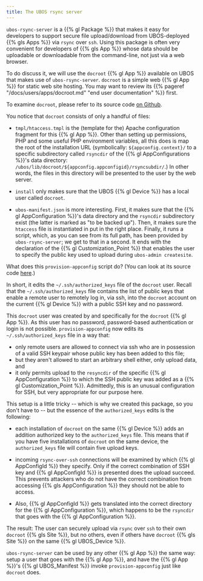 ```yaml
---
title: The UBOS rsync server
---
```


``ubos-rsync-server`` is a {{% gl Package %}} that makes it easy for developers to support secure
file upload/download from UBOS-deployed {{% gls Apps %}} via ``rsync`` over ``ssh``. Using
this package is often very convenient for developers of {{% gls App %}} whose data should be
uploadable or downloadable from the command-line, not just via a web browser.

To do discuss it, we will use the ``docroot`` {{% gl App %}} available on UBOS that makes use
of ``ubos-rsync-server``. ``docroot`` is a simple web {{% gl App %}} for static web site hosting.
You may want to review its {{% pageref "/docs/users/apps/docroot.md" "end user documentation" %}} first.

To examine ``docroot``, please refer to its source code
[on Github](https://github.com/uboslinux/ubos-utilapps).

You notice that ``docroot`` consists of only a handful of files:

* ``tmpl/htaccess.tmpl`` is the (template for the) Apache configuration fragment for this
  {{% gl App %}}. Other than setting up permissions, PHP and some useful PHP environment variables,
  all this does is map the root of the installation URL (symbolically:
  ``${appconfig.context}/`` to a specific subdirectory called ``rsyncdir`` of the
  {{% gl AppConfigurations %}}'s data directory: ``/ubos/lib/docroot/${appconfig.appconfigid}/rsyncsubdir/``.)
  In other words, the files in this directory will be presented to the user by the web server.

* ``install`` only makes sure that the UBOS {{% gl Device %}} has a local user called ``docroot``.

* ``ubos-manifest.json`` is more interesting. First, it makes sure that the
  {{% gl AppConfiguration %}}'s data directory and the ``rsyncdir`` subdirectory exist (the latter
  is marked as "to be backed up"). Then, it makes sure the ``htaccess`` file is instantiated in
  put in the right place. Finally, it runs a script, which, as you can see from its full path,
  has been provided by ``ubos-rsync-server``; we get to that in a second. It ends with the
  declaration of the {{% gl Customization_Point %}} that enables the user to specify the public
  key used to upload during ``ubos-admin createsite``.

What does this ``provision-appconfig`` script do? (You can look at its source code
[here](https://github.com/uboslinux/ubos-packages/).)

In short, it edits the ``~/.ssh/authorized_keys`` file of the ``docroot`` user. Recall that
the ``~/.ssh/authorized_keys`` file contains the list of public keys that enable a remote
user to remotely log in, via ssh, into the ``docroot`` account on the current {{% gl Device %}}
with a public SSH key and no password.

This ``docroot`` user was created by and specifically for the ``docroot`` {{% gl App %}}. As
this user has no password, password-based authentication or login is not possible.
``provision-appconfig`` now edits its ``~/.ssh/authorized_keys`` file in a way that:

* only remote users are allowed to connect via ssh who are in possession of a valid SSH keypair
  whose public key has been added to this file;
* but they aren't allowed to start an arbitrary shell either, only upload data, and
* it only permits upload to the ``resyncdir`` of the specific {{% gl AppConfiguration %}} to
  which the SSH public key was added as a {{% gl Customization_Point %}}. Admittedly, this
  is an unusual configuration for SSH, but very appropriate for our purpose here.

This setup is a little tricky -- which is why we created this package, so you don't have to --
but the essence of the ``authorized_keys`` edits is the following:

* each installation of ``docroot`` on the same {{% gl Device %}} adds an addition authorized key to
  the ``authorized_keys`` file. This means that if you have five installations of ``docroot``
  on the same device, the ``authorized_keys`` file will contain five upload keys.

* incoming ``rsync-over-ssh`` connections will be examined by which {{% gl AppConfigId %}} they specify.
  Only if the correct combination of SSH key and {{% gl AppConfigId %}} is presented does the
  upload succeed. This prevents attackers who do not have the correct combination from
  accessing {{% gls AppConfiguration %}} they should not be able to access.

* Also, {{% gl AppConfigId %}} gets translated into the correct directory for the
  {{% gl AppConfiguration %}}, which happens to be the ``rsyncdir`` that goes with the
  {{% gl AppConfiguration %}}.

The result: The user can securely upload via ``rsync`` over ``ssh`` to their own
``docroot`` {{% gls Site %}}, but no others, even if others have ``docroot``
{{% gls Site %}} on the same {{% gl UBOS_Device %}}.

``ubos-rsync-server`` can be used by any other {{% gl App %}} the same way: setup a
user that goes with the {{% gl App %}}, and have the {{% gl App %}}'s {{% gl UBOS_Manifest %}} invoke
``provision-appconfig`` just like ``docroot`` does.
